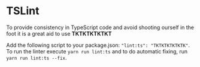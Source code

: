 # TSLint
To provide consistency in TypeScript code and avoid shooting ourself in the foot it is a great aid
to use **TKTKTKTKTKT**

Add the following script to your package.json: `"lint:ts": "TKTKTKTKTKTK"`.
To run the linter execute `yarn run lint:ts` and to do automatic fixing, run
`yarn run lint:ts --fix`.
